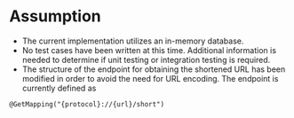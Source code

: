 # Assumption


- The current implementation utilizes an in-memory database.
- No test cases have been written at this time. Additional information is needed to determine if unit testing or integration testing is required. 
- The structure of the endpoint for obtaining the shortened URL has been modified in order to avoid the need for URL encoding. The endpoint is currently defined as

 ` @GetMapping("{protocol}://{url}/short") `
